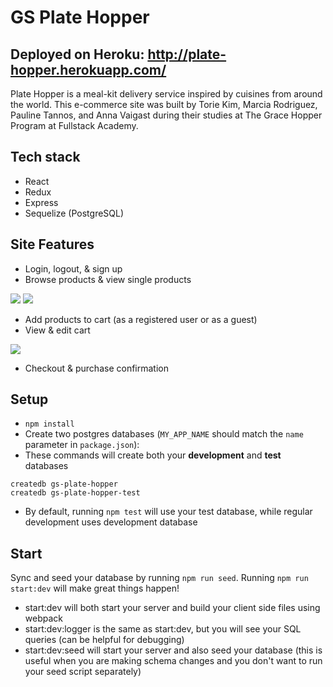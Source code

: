# GS Plate Hopper

## Deployed on Heroku: http://plate-hopper.herokuapp.com/

Plate Hopper is a meal-kit delivery service inspired by cuisines from around the world. This e-commerce site was built by Torie Kim, Marcia Rodriguez, Pauline Tannos, and Anna Vaigast during their studies at The Grace Hopper Program at Fullstack Academy. 

## Tech stack
- React
- Redux
- Express
- Sequelize (PostgreSQL)

## Site Features

- Login, logout, & sign up
- Browse products & view single products
<img src='https://lh3.googleusercontent.com/WlQU1xG2umS8nG0lSQeUytB7Stbd0gJqWztYWpf-BsAlnXCZD75MtG9Cq86T3ebbRMCnFwgRr74BA0aELlqrTz3OUOy12IFwkD7OJfdPHqAvSNCDMqZxhdzJKaZoAQ3Kw1P0GFAYIE57fAdyfSm1OoR1xAwHvjHqwx9ViSh0hlPkQZ8wIP3AuvFl_P0VK_br8IAxp-DJV7CCYNHndrn-L5H6YyaKtq9K9vi93xJjg1ZJzRGiywGegOvrRXcjsSp9lTHmLrph8_RxYqWF-lvFsDy8DWMyHfdV9b1H0lQJ4Eg5SOXfDK7sUE8BtjcqZv0-bL4oi8KHzfH5VE1GdQmsywtdF_e7wR8ceotbH6hXoHeg_fcKGpiFBBJqmgOeR1pjqP3DUXEs0W2LjOom_cJ_N9scMnjcJSG8ozeqn03fkiOn6OgN5ynSNzJmjlrBQoGzjMAvoUUAfy9JGvX_4XCuI8qKCgF-w1n3h_le8sRa1RruQupk_OvVCXaYAZrjFvOozh8HlMhqGHnIxDhccZVVjDw1t3ib9A83c2EbRpG5v4iULriebyRitafTD73fUz0eFat37PVgv-dhLok6jSIWfIMnHCIBfBeMBq2Z9-jsEX44845f3TZWatrSYtzaBnx3If31aT9f6Vvb-Y9ohlJEVnd5S0WEljIEtWE7R4pnmaO9C4LpP4jrH2FPFHEPe_j0bQhUXQq2R4pbH907f1wDgzQ=w1072-h671-no?authuser=0' />

<img src='https://lh3.googleusercontent.com/xaSXZ7c7bomim95YTsz9fNM_ImcfGlWEIKYs08q_pG8flQeX23K-iBDlCWpaumFSpQz1DNR46p8yR8iel1_OBewv0zF-qvcPwbB4dIb5GkoOuWn0h9MhUgfzahmyLhMZZkTnGGyEyycbfaaNkZrfRvIzQaHpUneoe7av7y10yt8DSeiStHwKLOFQPECk1AVvav-v54iUX_IkAJZUYZnLzVyNtsro_KO3LQSiukuUtUWgMdvZk3Smz38ZZlCE_NP0cLllwCe6733Rel-UofrgbP9R2FVAWnGi1ZSr1DaROPuASdbLcPBK5-y1mVieY0o5vzb9-3NP68K67ye5xQxnNqKJhsUs2EP60LEb7ClZ_Sefly3L85l-bX72WmWjTJCAWkwJDg9TKFueC7zjNUKJdTOAPVRTNCbG3h8xsmCc4S2mlzLBxxJ9Eb-R0fiOqz3lOyOzl7ebP05mp1txOwKi-sC3sBRmBmR0IY6QgjzavkfcwjNVCzx3QLm9UrGldlezNgNmCo8nOd8qotp1h3NOiQ6p-Ux7Mf_Wgwm1W0HheN3bMv_B-cYoGQINMwyLbaw5LaDWmOxJmzFv7V4YCPj-KjaMDYXHp006WILbkjh0jtoTZbtSdGs3y3m3d8tnYQTMpvg4g5bci7rQB291Xc0mvA7hiEnEUs9oYQbDzEAMiya_As9n4cIFEUTBmsTCcC_JSAK-1BFsYutPeiBoppMMMG8=w683-h619-no?authuser=0' />

- Add products to cart (as a registered user or as a guest)
- View & edit cart
<img src='https://lh3.googleusercontent.com/LMpTQZwDXca6F_jWbFQRhyN9Ndv2MTNKsYrqjIgwhNOE-p1XTLAOQDZHbpJubjLWEBc2r1tpk7Ihk9H6ZUqrmdmTtkH8t0AjuJ5xVBwK0SoaR6Beq2VVIYzw4e3WAp1nsUEJ0FPvLMTVz8hZrugOr4TBYozy7r7gSIb4TLMSPosFSpW4JGocOmoNznALXnr3sRq54qmtiGKPE75WKI08Wm4AcPvz9XK9BEvhBWek_Yb9JxUvDe26g9Kfs6Y0e_H8W5aC7puG5bBasF_0yIKkBSmiB-PClmVF_7SwH6qH8AVIMXOy8NE6ag4b1PGF4LcW__R_FRmh-es9huhSN5ZicHnGTxWgcEK6124hRsm5XvjFaULPOEZ7aLF3LOuQosWeuZQxQgblltX6A8Pl_KqqkyIrtKs8y1WR9yb1zuZapl5qQAKR68QN4UPZ2oHWINb4MeCiOi3F-qqWiRTs-XUo-yllYclevw_uO6Hiqwhm-5bThG3Y6z5vn3byy6vifZddhjz2LfUKIip2iGvLq1vuxPrhSA1Z57HScgqnucIZyTWgL_yGJL8Kk6PulfHXNkOAeY3qY8lCO0jFTv7z8MRI2yqcoPpkQxBYn9SapIROsk3j-S7Acdl35OTD48ZMnCoJGl7rjpepg3sOr4rPh3rzkGbOxCK0y9uYgxdISEfpG1cj6rwmqvl9K6ELenp3rp_pTGYp9lzAFtV6y-oCyxcVGCo=w602-h461-no?authuser=0' />

- Checkout & purchase confirmation

## Setup

- `npm install`
- Create two postgres databases (`MY_APP_NAME` should match the `name`
  parameter in `package.json`):
- These commands will create both your **development** and **test** databases

```
createdb gs-plate-hopper
createdb gs-plate-hopper-test
```

- By default, running `npm test` will use your test database, while
  regular development uses development database

## Start

Sync and seed your database by running `npm run seed`. Running `npm run start:dev` will make great things happen!

- start:dev will both start your server and build your client side files using webpack
- start:dev:logger is the same as start:dev, but you will see your SQL queries (can be helpful for debugging)
- start:dev:seed will start your server and also seed your database (this is useful when you are making schema changes and you don't want to run your seed script separately)
